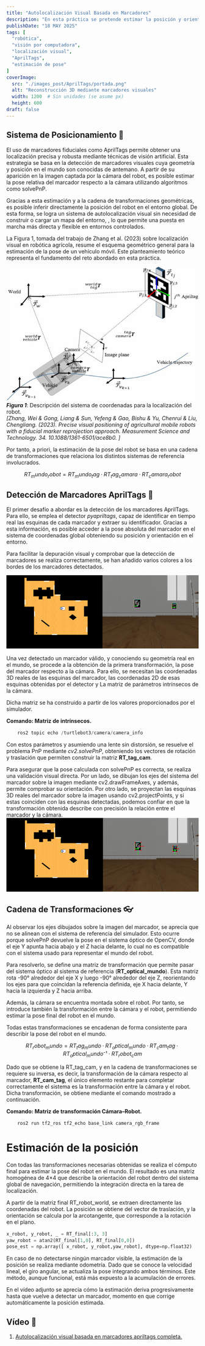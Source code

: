 ```yaml
---
title: "Autolocalización Visual Basada en Marcadores"
description: "En esta práctica se pretende estimar la posición y orientación de un robot en un entorno 2D mediante la detección de marcadores visuales AprilTags, aplicando técnicas de visión por computadora y transformaciones geométricas."
publishDate: "18 MAY 2025"
tags: [
  "robótica",
  "visión por computadora",
  "localización visual",
  "AprilTags",
  "estimación de pose"
]
coverImage:
  src: "./images_post/AprilTags/portada.png"
  alt: "Reconstrucción 3D mediante marcadores visuales"
  width: 1200  # Sin unidades (se asume px)
  height: 600
draft: false
---
```


## Sistema de Posicionamiento 🧭
El uso de marcadores fiduciales como AprilTags permite obtener una localización precisa y robusta mediante técnicas de visión artificial. Esta estrategia se basa en la detección de marcadores visuales cuya geometría y posición en el mundo son conocidas de antemano. A partir de su aparición en la imagen captada por la cámara del robot, es posible estimar la pose relativa del marcador respecto a la cámara utilizando algoritmos como solvePnP.

Gracias a esta estimación y a la cadena de transformaciones geométricas, es posible inferir directamente la posición del robot en el entorno global. De esta forma, se logra un sistema de autolocalización visual sin necesidad de construir o cargar un mapa del entorno, , lo que permite una puesta en marcha más directa y flexible en entornos controlados.

La Figura 1, tomada del trabajo de Zhang et al. (2023) sobre localización visual en robótica agrícola, resume el esquema geométrico general para la estimación de la pose de un vehículo móvil. Este planteamiento teórico representa el fundamento del reto abordado en esta práctica.

![Info April Tags](./images_post/AprilTags/info_apriltags_redimensionada.png)
**_Figura 1_**: Descripción del sistema de coordenadas para la localización del robot.\
_[Zhang, Wei & Gong, Liang & Sun, Yefeng & Gao, Bishu & Yu, Chenrui & Liu, Chengliang. (2023). Precise visual positioning of agricultural mobile robots with a fiducial marker reprojection approach. Measurement Science and Technology. 34. 10.1088/1361-6501/ace8b0. ]_

Por tanto, a priori, la estimación de la pose del robot se basa en una cadena de transformaciones que relaciona los distintos sistemas de referencia involucrados.

```math
RT_mundo_robot = RT_mundo_tag·RT_tag_camara·RT_camara_robot
```

## Detección de Marcadores AprilTags 🎯

El primer desafío a abordar es la detección de los marcadores AprilTags. Para ello, se emplea el detector _pyapriltags_, capaz de identificar en tiempo real las esquinas de cada marcador y extraer su identificador. Gracias a esta información, es posible acceder a la pose absoluta del marcador en el sistema de coordenadas global obteniendo su posición y orientación en el entorno. 

Para facilitar la depuración visual y comprobar que la detección de marcadores se realiza correctamente, se han añadido varios colores a los bordes de los marcadores detectados.

![Colours April Tags](./images_post/AprilTags/tags_colours.png)

Una vez detectado un marcador válido, y conociendo su geometría real en el mundo, se procede a la obtención de la primera transformación, la pose del marcador respecto a la cámara. Para ello, se necesitan las coordenadas 3D reales de las esquinas del marcador, las coordenadas 2D de esas esquinas obtenidas por el detector y La matriz de parámetros intrínsecos de la cámara. 

Dicha matriz se ha construido a partir de los valores proporcionados por el simulador. 

**Comando: Matriz de intrínsecos.**
```python
    ros2 topic echo /turtlebot3/camera/camera_info
``` 
Con estos parámetros y asumiendo una lente sin distorsión, se resuelve el problema PnP mediante _cv2.solvePnP_, obteniendo los vectores de rotación y traslación que permiten construir la matriz **RT_tag_cam**. 

Para asegurar que la pose calculada con solvePnP es correcta, se realiza una validación visual directa. Por un lado, se dibujan los ejes del sistema del marcador sobre la imagen mediante cv2.drawFrameAxes, y además, permite comprobar su orientación. Por otro lado, se proyectan las esquinas 3D reales del marcador sobre la imagen usando cv2.projectPoints, y si estas coinciden con las esquinas detectadas, podemos confiar en que la transformación obtenida describe con precisión la relación entre el marcador y la cámara.
​![Verificar RT](./images_post/AprilTags/projected_points.png)

## Cadena de Transformaciones 👓

Al observar los ejes dibujados sobre la imagen del marcador, se aprecia que no se alinean con el sistema de referencia del simulador. Esto ocurre porque solvePnP devuelve la pose en el sistema óptico de OpenCV, donde el eje Y apunta hacia abajo y el Z hacia delante, lo cual no es compatible con el sistema usado para representar el mundo del robot.

Para resolverlo, se define una matriz de transformación que permite pasar del sistema óptico al sistema de referencia (**RT_optical_mundo**). Esta matriz rota -90° alrededor del eje X y luego -90° alrededor del eje Z, reorientando los ejes para que coincidan la referencia definida, eje X hacia delante, Y hacia la izquierda y Z hacia arriba. 

Además, la cámara se encuentra montada sobre el robot. Por tanto, se introduce también la transformación entre la cámara y el robot, permitiendo estimar la pose final del robot en el mundo.

Todas estas transformaciones se encadenan de forma consistente para describir la pose del robot en el mundo. 

```math
RT_robot_mundo = RT_tag_mundo · RT_optical_mundo · RT_cam_tag · RT_optical_mundo⁻¹ · RT_robot_cam
```

Dado que se obtiene la RT_tag_cam, y en la cadena de transformaciones se requiere su inversa, es decir, la transformación de la cámara respecto al marcador, **RT_cam_tag**, el único elemento restante para completar correctamente el sistema es la transformación entre la cámara y el robot. Dicha transformación, se obtiene mediante el comando mostrado a continuación.

**Comando: Matriz de transformación Cámara–Robot.**
```python
    ros2 run tf2_ros tf2_echo base_link camera_rgb_frame
``` 


# Estimación de la posición

Con todas las transformaciones necesarias obtenidas se realiza el cómputo final para estimar la pose del robot en el mundo. El resultado es una matriz homogénea de 4×4 que describe la orientación del robot dentro del sistema global de navegación, permitiendo la integración directa en la tarea de localización.

A partir de la matriz final RT_robot_world, se extraen directamente las coordenadas del robot. La posición se obtiene del vector de traslación, y la orientación se calcula por la arcotangente, que corresponde a la rotación en el plano.

```python title="Visual_loc.py"
x_robot, y_robot, _ = RT_final[:3, 3]
yaw_robot = atan2(RT_final[1,0], RT_final[0,0])
pose_est = np.array([ x_robot, y_robot,yaw_robot], dtype=np.float32)
```

En caso de no detectarse ningún marcador visible, la estimación de la posición se realiza mediante odometría. Dado que se conoce la velocidad lineal, el giro angular, se actualiza la pose integrando ambos términos. Este método, aunque funcional, está más expuesto a la acumulación de errores. 

En el vídeo adjunto se aprecia cómo la estimación deriva progresivamente hasta que vuelve a detectar un marcador, momento en que corrige automáticamente la posición estimada.

## Vídeo 🎥
1. [Autolocalización visual basada en marcadores apriltags completa.](https://youtu.be/UpFAeQSnzSg)